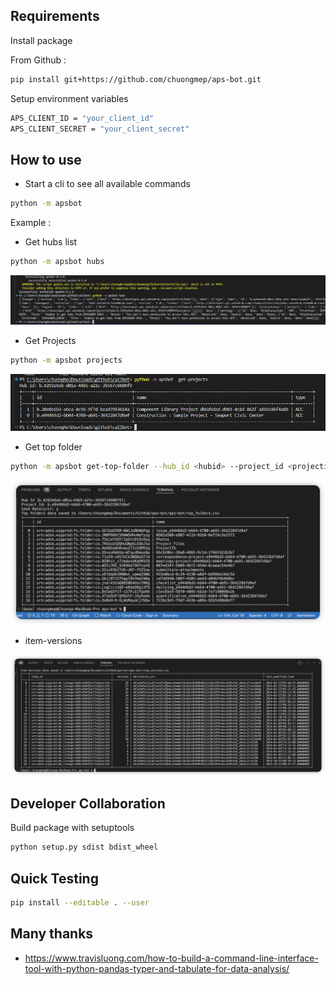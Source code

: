 

## Requirements 

Install package

From Github :

```bash
pip install git+https://github.com/chuongmep/aps-bot.git
```

Setup environment variables

```bash
APS_CLIENT_ID = "your_client_id"
APS_CLIENT_SECRET = "your_client_secret"
```

## How to use

- Start a cli to see all available commands

```bash
python -m apsbot
```
Example : 

- Get hubs list

```bash
python -m apsbot hubs
```

![](docs/hubs.png)

- Get Projects 

```bash
python -m apsbot projects
```

![](docs/projects.png)

- Get top folder 

```bash
python -m apsbot get-top-folder --hub_id <hubid> --project_id <projectid>
```

![](docs/top-folder.png)

- item-versions 

![](docs/item-version.png)

## Developer Collaboration


Build package with setuptools
```bash
python setup.py sdist bdist_wheel
```

## Quick Testing 

```bash
pip install --editable . --user
```


## Many thanks 

- https://www.travisluong.com/how-to-build-a-command-line-interface-tool-with-python-pandas-typer-and-tabulate-for-data-analysis/
